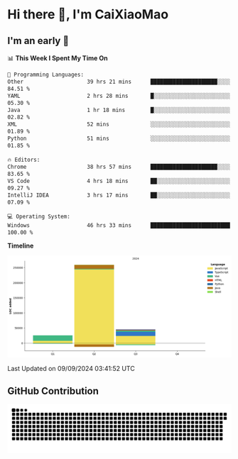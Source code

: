 # Hi there 👋, I'm CaiXiaoMao

## I'm an early 🐤
<!--START_SECTION:waka-->
📊 **This Week I Spent My Time On** 

```text
💬 Programming Languages: 
Other                    39 hrs 21 mins      █████████████████████░░░░   84.51 % 
YAML                     2 hrs 28 mins       █░░░░░░░░░░░░░░░░░░░░░░░░   05.30 % 
Java                     1 hr 18 mins        █░░░░░░░░░░░░░░░░░░░░░░░░   02.82 % 
XML                      52 mins             ░░░░░░░░░░░░░░░░░░░░░░░░░   01.89 % 
Python                   51 mins             ░░░░░░░░░░░░░░░░░░░░░░░░░   01.85 % 

🔥 Editors: 
Chrome                   38 hrs 57 mins      █████████████████████░░░░   83.65 % 
VS Code                  4 hrs 18 mins       ██░░░░░░░░░░░░░░░░░░░░░░░   09.27 % 
IntelliJ IDEA            3 hrs 17 mins       ██░░░░░░░░░░░░░░░░░░░░░░░   07.09 % 

💻 Operating System: 
Windows                  46 hrs 33 mins      █████████████████████████   100.00 % 
```

**Timeline**

![Lines of Code chart](https://raw.githubusercontent.com/caixiaomao/caixiaomao/main/assets/bar_graph.png)


 Last Updated on 09/09/2024 03:41:52 UTC
<!--END_SECTION:waka-->

## GitHub Contribution
<picture>
  <source media="(prefers-color-scheme: dark)" srcset="/dist/snake/github-contribution-grid-snake-dark.svg" />
  <source media="(prefers-color-scheme: light)" srcset="/dist/snake/github-contribution-grid-snake.svg" />
  <img alt="github contribution grid snake animation" src="/dist/snake/github-contribution-grid-snake.svg" />
</picture>
